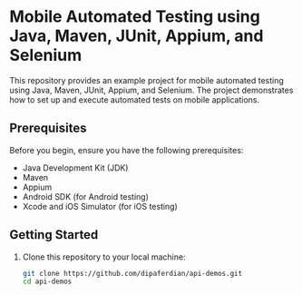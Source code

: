 # Mobile Automated Testing using Java, Maven, JUnit, Appium, and Selenium

This repository provides an example project for mobile automated testing using Java, Maven, JUnit, Appium, and Selenium. The project demonstrates how to set up and execute automated tests on mobile applications.

## Prerequisites

Before you begin, ensure you have the following prerequisites:

- Java Development Kit (JDK)
- Maven
- Appium
- Android SDK (for Android testing)
- Xcode and iOS Simulator (for iOS testing)

## Getting Started

1. Clone this repository to your local machine:

   ```bash
   git clone https://github.com/dipaferdian/api-demos.git
   cd api-demos
